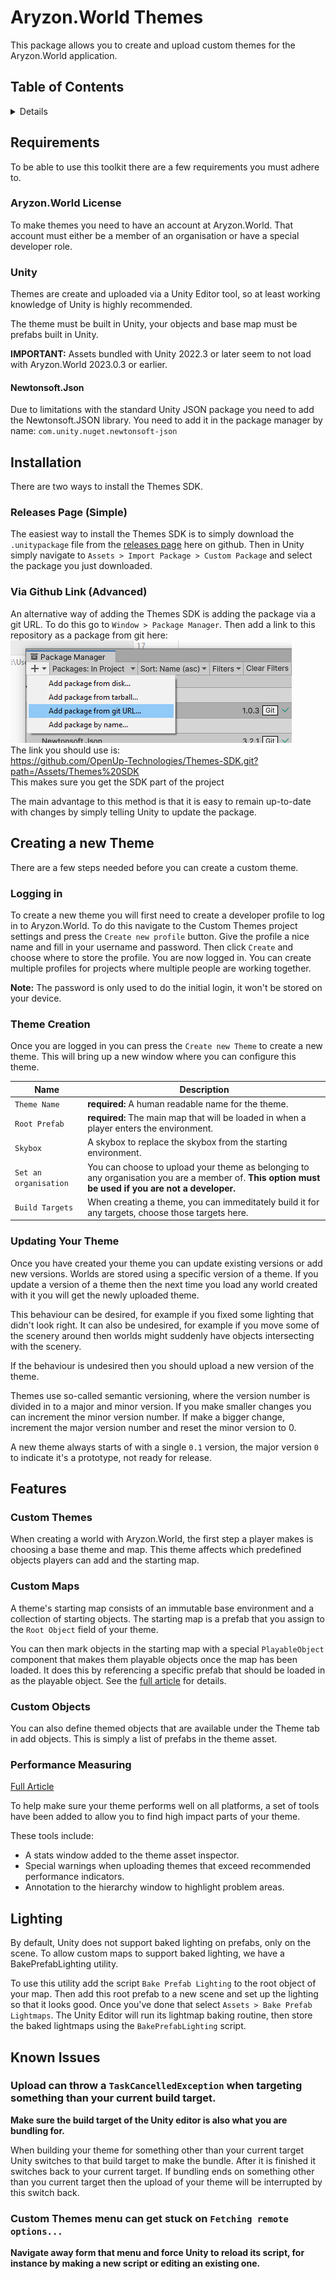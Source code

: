 ﻿# Aryzon.World Themes

This package allows you to create and upload custom themes for the Aryzon.World application.

## Table of Contents

<details>
<summary>Details</summary>

- [Requirements](#requirements)
- [Installation](#installation)
- [Features](#features)
- [Creating a new Theme](#creating-a-new-theme)
- [Lighting](#lighting)
- [Known Issues](#known-issues)

</details>

## Requirements

To be able to use this toolkit there are a few requirements you must adhere to.

### Aryzon.World License

To make themes you need to have an account at Aryzon.World. 
That account must either be a member of an organisation or have a special developer role.

### Unity

Themes are create and uploaded via a Unity Editor tool, so at least working knowledge of Unity is highly recommended.

The theme must be built in Unity, your objects and base map must be prefabs built in Unity.

**IMPORTANT:** Assets bundled with Unity 2022.3 or later seem to not load with Aryzon.World 2023.0.3 or earlier.

#### Newtonsoft.Json

Due to limitations with the standard Unity JSON package you need to add the Newtonsoft.JSON library.
You need to add it in the package manager by name: `com.unity.nuget.newtonsoft-json`


## Installation

There are two ways to install the Themes SDK.

### Releases Page (Simple)

The easiest way to install the Themes SDK is to simply download the `.unitypackage` file from the [releases page](https://github.com/OpenUp-Technologies/Themes-SDK/releases) here on github.
Then in Unity simply navigate to `Assets > Import Package > Custom Package` and select the package you just downloaded.

### Via Github Link (Advanced)

An alternative way of adding the Themes SDK is adding the package via a git URL.
To do this go to `Window > Package Manager`.
Then add a link to this repository as a package from git here:  
![demo](Documentation/Images/package_add_via_git.png)  
The link you should use is:  
https://github.com/OpenUp-Technologies/Themes-SDK.git?path=/Assets/Themes%20SDK  
This makes sure you get the SDK part of the project

The main advantage to this method is that it is easy to remain up-to-date with changes by simply telling Unity to update the package.

## Creating a new Theme

There are a few steps needed before you can create a custom theme.

### Logging in

To create a new theme you will first need to create a developer profile to log in to Aryzon.World.
To do this navigate to the Custom Themes project settings and press the `Create new profile` button.
Give the profile a nice name and fill in your username and password.
Then click `Create` and choose where to store the profile.
You are now logged in.
You can create multiple profiles for projects where multiple people are working together.

**Note:** The password is only used to do the initial login, it won't be stored on your device.

### Theme Creation

Once you are logged in you can press the `Create new Theme` to create a new theme.
This will bring up a new window where you can configure this theme.

| Name | Description   |
| --- |---------------|
| `Theme Name` | **required:** A human readable name for the theme. |
| `Root Prefab` | **required:** The main map that will be loaded in when a player enters the environment. | 
| `Skybox` | A skybox to replace the skybox from the starting environment. |
| `Set an organisation` | You can choose to upload your theme as belonging to any organisation you are a member of. **This option must be used if you are not a developer.** |
| `Build Targets` | When creating a theme, you can immeditately build it for any targets, choose those targets here. |

### Updating Your Theme

Once you have created your theme you can update existing versions or add new versions.
Worlds are stored using a specific version of a theme.
If you update a version of a theme then the next time you load any world created with it you will get the newly uploaded theme.

This behaviour can be desired, for example if you fixed some lighting that didn't look right.
It can also be undesired, for example if you move some of the scenery around then worlds might suddenly have objects intersecting with the scenery.

If the behaviour is undesired then you should upload a new version of the theme.

Themes use so-called semantic versioning, where the version number is divided in to a major and minor version.
If you make smaller changes you can increment the minor version number.
If make a bigger change, increment the major version number and reset the minor version to 0.

A new theme always starts of with a single `0.1` version, the major version `0` to indicate it's a prototype, not ready for release. 

## Features

### Custom Themes

When creating a world with Aryzon.World, the first step a player makes is choosing a base theme and map.
This theme affects which predefined objects players can add and the starting map.

### Custom Maps

A theme's starting map consists of an immutable base environment and a collection of starting objects.
The starting map is a prefab that you assign to the `Root Object` field of your theme.

You can then mark objects in the starting map with a special `PlayableObject` component that makes them playable objects once the map has been loaded.
It does this by referencing a specific prefab that should be loaded in as the playable object.
See the [full article](Documentation/Articles/PlayableObject.md) for details. 

### Custom Objects

You can also define themed objects that are available under the Theme tab in add objects.
This is simply a list of prefabs in the theme asset.

### Performance Measuring

[Full Article](Documentation/Articles/PerformanceTools.md)

To help make sure your theme performs well on all platforms, a set of tools have been added to allow you to find high impact parts of your theme.

These tools include:
- A stats window added to the theme asset inspector.
- Special warnings when uploading themes that exceed recommended performance indicators.
- Annotation to the hierarchy window to highlight problem areas.

## Lighting

By default, Unity does not support baked lighting on prefabs, only on the scene.
To allow custom maps to support baked lighting, we have a BakePrefabLighting utility.

To use this utility add the script `Bake Prefab Lighting` to the root object of your map.
Then add this root prefab to a new scene and set up the lighting so that it looks good.
Once you've done that select `Assets > Bake Prefab Lightmaps`. 
The Unity Editor will run its lightmap baking routine, then store the baked lightmaps using the `BakePrefabLighting` script.

## Known Issues

### Upload can throw a `TaskCancelledException` when targeting something than your current build target.

**Make sure the build target of the Unity editor is also what you are bundling for.**

When building your theme for something other than your current target Unity switches to that build target to make the bundle.
After it is finished it switches back to your current target.
If bundling ends on something other than you current target then the upload of your theme will be interrupted by this switch back.

### Custom Themes menu can get stuck on `Fetching remote options...`

**Navigate away form that menu and force Unity to reload its script, for instance by making a new script or editing an existing one.**

